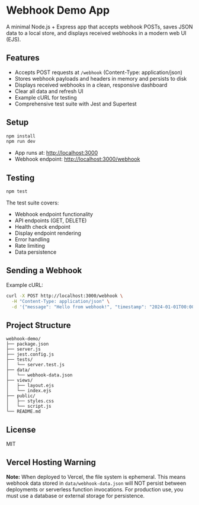 # Webhook Demo App

A minimal Node.js + Express app that accepts webhook POSTs, saves JSON data to a local store, and displays received webhooks in a modern web UI (EJS).

## Features
- Accepts POST requests at `/webhook` (Content-Type: application/json)
- Stores webhook payloads and headers in memory and persists to disk
- Displays received webhooks in a clean, responsive dashboard
- Clear all data and refresh UI
- Example cURL for testing
- Comprehensive test suite with Jest and Supertest

## Setup

```bash
npm install
npm run dev
```

- App runs at: [http://localhost:3000](http://localhost:3000)
- Webhook endpoint: [http://localhost:3000/webhook](http://localhost:3000/webhook)

## Testing

```bash
npm test
```

The test suite covers:
- Webhook endpoint functionality
- API endpoints (GET, DELETE)
- Health check endpoint
- Display endpoint rendering
- Error handling
- Rate limiting
- Data persistence

## Sending a Webhook

Example cURL:
```bash
curl -X POST http://localhost:3000/webhook \
  -H "Content-Type: application/json" \
  -d '{"message": "Hello from webhook!", "timestamp": "2024-01-01T00:00:00Z"}'
```

## Project Structure
```
webhook-demo/
├── package.json
├── server.js
├── jest.config.js
├── tests/
│   └── server.test.js
├── data/
│   └── webhook-data.json
├── views/
│   ├── layout.ejs
│   └── index.ejs
├── public/
│   ├── styles.css
│   └── script.js
└── README.md
```

## License
MIT 

## Vercel Hosting Warning

**Note:** When deployed to Vercel, the file system is ephemeral. This means webhook data stored in `data/webhook-data.json` will NOT persist between deployments or serverless function invocations. For production use, you must use a database or external storage for persistence. 